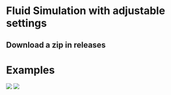 # Fluid Simulation with adjustable settings
## Download a zip in releases
# Examples
![](https://github.com/Soawii/FluidSimulation/blob/master/images/fluid2.gif)
![](https://github.com/Soawii/FluidSimulation/blob/master/images/maze.gif)
